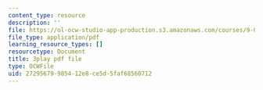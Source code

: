 ```yaml
---
content_type: resource
description: ''
file: https://ol-ocw-studio-app-production.s3.amazonaws.com/courses/9-00sc-introduction-to-psychology-fall-2011/27295679985412e8ce5d5faf68560712_zPPsdsAQBx4.pdf
file_type: application/pdf
learning_resource_types: []
resourcetype: Document
title: 3play pdf file
type: OCWFile
uid: 27295679-9854-12e8-ce5d-5faf68560712
---
```

